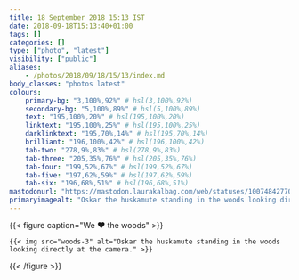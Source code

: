 ```yaml
---
title: 18 September 2018 15:13 IST
date: 2018-09-18T15:13:40+01:00
tags: []
categories: []
type: ["photo", "latest"]
visibility: ["public"]
aliases:
    - /photos/2018/09/18/15/13/index.md
body_classes: "photos latest"
colours:
    primary-bg: "3,100%,92%" # hsl(3,100%,92%)
    secondary-bg: "5,100%,89%" # hsl(5,100%,89%)
    text: "195,100%,20%" # hsl(195,100%,20%)
    linktext: "195,100%,25%" # hsl(195,100%,25%)
    darklinktext: "195,70%,14%" # hsl(195,70%,14%)
    brilliant: "196,100%,42%" # hsl(196,100%,42%)
    tab-two: "278,9%,83%" # hsl(278,9%,83%)
    tab-three: "205,35%,76%" # hsl(205,35%,76%)
    tab-four: "199,52%,67%" # hsl(199,52%,67%)
    tab-five: "197,62%,59%" # hsl(197,62%,59%)
    tab-six: "196,68%,51%" # hsl(196,68%,51%)
mastodonurl: "https://mastodon.laurakalbag.com/web/statuses/100748427705939150"
primaryimagealt: "Oskar the huskamute standing in the woods looking directly at the camera."
---
```


{{< figure caption="We ❤️ the woods" >}}

    {{< img src="woods-3" alt="Oskar the huskamute standing in the woods looking directly at the camera." >}}

{{< /figure >}}
